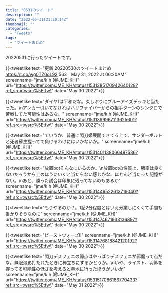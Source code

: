 ```yaml
---
title: "0531のツイート"
description: ""
date: "2022-05-31T21:20:14Z"
thumbnail: ""
categories:
  - "Tweets"
tags:
  - "ツイートまとめ"
---
```

20220531に行ったツイートです。
<!--more-->
{{<tweetlike text=\"更新 20220530のツイートまとめ https://t.co/wg0TZ0oL92 563　May 31, 2022 at 06:20AM\" screenname=\"jme/k.h (@JME_KH)\" url=\"https://twitter.com/JME_KH/status/1531385170942640128?ref_src=twsrc%5Etfw\" date=\"May 30 2022\">}}

{{<tweetlike text=\"ダイヤ1は平和だな。久しぶりにブルーアイズデッキと当たった。\nアンカー引いてなければハリファイバーからの相手ターンのシンクロで苦戦してた可能性はあるな。\" screenname=\"jme/k.h (@JME_KH)\" url=\"https://twitter.com/JME_KH/status/1531399967113625601?ref_src=twsrc%5Etfw\" date=\"May 30 2022\">}}

{{<tweetlike text=\"ていうか、普通に閃刀姫展開できてる上で、サンダーボルトと死者蘇生握ってて負けるわけにはいかないか。\" screenname=\"jme/k.h (@JME_KH)\" url=\"https://twitter.com/JME_KH/status/1531401138066497536?ref_src=twsrc%5Etfw\" date=\"May 30 2022\">}}

{{<tweetlike text=\"放置botそんなにいるのか。\n放置botの性質上、勝率は良くないだろうから上のほうにいくと当たらない感じかな、ほとんど当たった記憶がない。\nあと、勝った試合は印象に残ってないのもあるか\" screenname=\"jme/k.h (@JME_KH)\" url=\"https://twitter.com/JME_KH/status/1531449522613719040?ref_src=twsrc%5Etfw\" date=\"May 30 2022\">}}

{{<tweetlike text=\"もうやるのか？。1話2分程度とはいえ分業しにくくて手間も掛かりそうなのに\" screenname=\"jme/k.h (@JME_KH)\" url=\"https://twitter.com/JME_KH/status/1531474671933136897?ref_src=twsrc%5Etfw\" date=\"May 30 2022\">}}

{{<tweetlike text=\"ビーストウォーズⅡ\" screenname=\"jme/k.h (@JME_KH)\" url=\"https://twitter.com/JME_KH/status/1531476818842120192?ref_src=twsrc%5Etfw\" date=\"May 30 2022\">}}

{{<tweetlike text=\"閃刀デスフェニの弱点はやっぱりデスフェニが邪魔って点だな。無限泡影打たれたときに棒立ちにするかどうか。\nいや、ライスト、羽箒を握ってる可能性の低さを考えると墓地に行ったほうがいいか\" screenname=\"jme/k.h (@JME_KH)\" url=\"https://twitter.com/JME_KH/status/1531517086186770433?ref_src=twsrc%5Etfw\" date=\"May 31 2022\">}}

